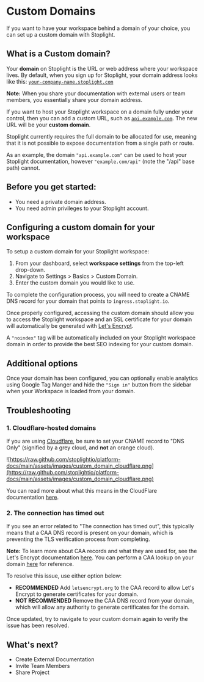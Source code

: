 # Custom Domains

If you want to have your workspace behind a domain of your choice, you can set up a custom domain with Stoplight.

## What is a Custom domain?

Your **domain** on Stoplight is the URL or web address where your workspace lives. By default, when you sign up for Stoplight, your domain address looks like this: [`your-company-name.stoplight.com`](http://your-store-name.myshopify.com/)

**Note:** When you share your documentation with external users or team members, you essentially share your domain address. 

If you want to host your Stoplight workspace on a domain fully under your control, then you can add a custom URL, such as [`api.example.com`](http://www.example.com/). The new URL will be your **custom domain**. 

Stoplight currently requires the full domain to be allocated for use, meaning that it is not possible to expose documentation from a single path or route.

As an example, the domain `"api.example.com"` can be used to host your Stoplight documentation, however `"example.com/api"` (note the "/api" base path) cannot.

## **Before you get started:**

- You need a private domain address.
- You need admin privileges to your Stoplight account.

## Configuring a custom domain for your workspace

To setup a custom domain for your Stoplight workspace: 

1. From your dashboard, select **workspace settings** from the top-left drop-down. 
2. Navigate to Settings > Basics > Custom Domain. 
3. Enter the custom domain you would like to use.

To complete the configuration process, you will need to create a CNAME DNS record for your domain that points to `ingress.stoplight.io`.

Once properly configured, accessing the custom domain should allow you to access the Stoplight workspace and an SSL certificate for your domain will automatically be generated with [Let's Encrypt](https://letsencrypt.org/).

A `"noindex"` tag will be automatically included on your Stoplight workspace domain in order to provide the best SEO indexing for your custom domain.

## Additional options

Once your domain has been configured, you can optionally enable analytics using Google Tag Manger and hide the `"Sign in"` button from the sidebar when your Workspace is loaded from your domain.

## Troubleshooting

### 1. **Cloudflare-hosted domains**

If you are using [Cloudflare](https://cloudflare.com/), be sure to set your CNAME record to "DNS Only" (signified by a grey cloud, and **not** an orange cloud).

![https://raw.github.com/stoplightio/platform-docs/main/assets/images/custom_domain_cloudflare.png](https://raw.github.com/stoplightio/platform-docs/main/assets/images/custom_domain_cloudflare.png)

You can read more about what this means in the CloudFlare documentation [here](https://support.cloudflare.com/hc/en-us/articles/200169626-What-subdomains-are-appropriate-for-orange-gray-clouds-).

### 2. **The connection has timed out**

If you see an error related to "The connection has timed out", this typically means that a CAA DNS record is present on your domain, which is preventing the TLS verification process from completing.

**Note:** To learn more about CAA records and what they are used for, see the Let's Encrypt documentation [here](https://letsencrypt.org/docs/caa/). You can perform a CAA lookup on your domain [here](https://dnslookup.online/caa.html) for reference.

To resolve this issue, use either option below:

- **RECOMMENDED** Add `letsencrypt.org` to the CAA record to allow Let's Encrypt to generate certificates for your domain.
- **NOT RECOMMENDED** Remove the CAA DNS record from your domain, which will allow any authority to generate certificates for the domain.

Once updated, try to navigate to your custom domain again to verify the issue has been resolved.

## What's next?

- Create External Documentation
- Invite Team Members
- Share Project